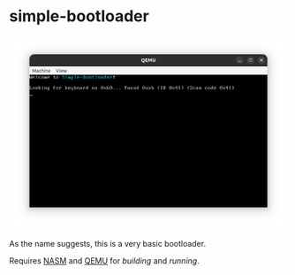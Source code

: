 # simple-bootloader

![Screenshot of the startup message](docs/screenshot.png)

As the name suggests, this is a very basic bootloader.

Requires [NASM](https://www.nasm.us/) and [QEMU](https://www.qemu.org/) for *building* and *running*.
